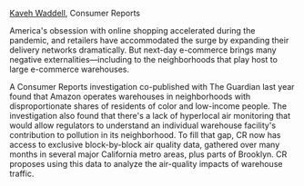 [Kaveh Waddell](https://www.consumerreports.org/cro/about-us/our-people/experts/kaveh-waddell/index.htm), Consumer Reports

America's obsession with online shopping accelerated during the pandemic, and retailers have accommodated the 
surge by expanding their delivery networks dramatically. But next-day e-commerce brings many negative 
externalities—including to the neighborhoods that play host to large e-commerce warehouses.
 
A Consumer Reports investigation co-published with The Guardian last year found that Amazon 
operates warehouses in neighborhoods with disproportionate shares of residents of color and 
low-income people. The investigation also found that there's a lack of hyperlocal air monitoring 
that would allow regulators to understand an individual warehouse facility's contribution to pollution 
in its neighborhood. To fill that gap, CR now has access to exclusive block-by-block air quality data, 
gathered over many months in several major California metro areas, plus parts of Brooklyn. CR 
proposes using this data to analyze the air-quality impacts of warehouse traffic.
